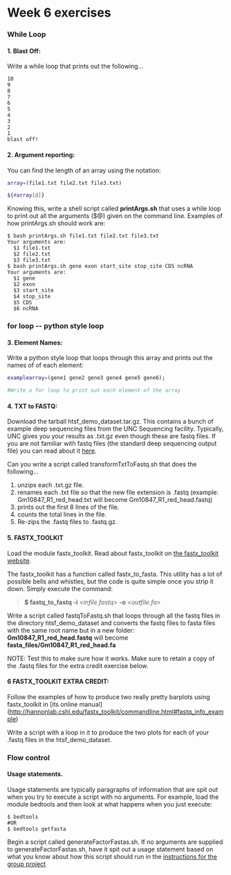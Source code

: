 
# Week 6 exercises


### While Loop
#### 1. Blast Off: 
Write a while loop that prints out the following...
```
10
9
8
7
6
5
4
3
2
1
blast off!
```

#### 2. Argument reporting: 
You can find the length of an array using the notation: 
```bash
array=(file1.txt file2.txt file3.txt)

${#array[@]}
```
Knowing this, write a shell script called **printArgs.sh** that uses a while loop to print out all the arguments ($@) given on the command line. Examples of how printArgs.sh should work are:

```
$ bash printArgs.sh file1.txt file2.txt file3.txt
Your arguments are:
  $1 file1.txt
  $2 file2.txt
  $3 file3.txt
$ bash printArgs.sh gene exon start_site stop_site CDS ncRNA
Your arguments are:
  $1 gene
  $2 exon
  $3 start_site
  $4 stop_site
  $5 CDS
  $6 ncRNA
```


### for loop -- python style loop
#### 3. Element Names: 
Write a python style loop that loops through this array and prints out the names of of each element:

```bash
examplearray=(gene1 gene2 gene3 gene4 gene5 gene6);

#Write a for loop to print out each element of the array
```

#### 4. TXT to FASTQ: 
Download the tarball htsf\_demo\_dataset.tar.gz. This contains a bunch of example deep sequencing files from the UNC Sequencing facility. Typically, UNC gives you your results as .txt.gz even though these are fastq files. If you are not familiar with fastq files (the standard deep sequencing output file) you can read about it [here](https://en.wikipedia.org/wiki/FASTQ_format).

Can you write a script called transformTxtToFastq.sh that does the following...
  1. unzips each .txt.gz file.
  2. renames each .txt file so that the new file extension is .fastq (example:  Gm10847\_R1\_red\_head.txt will become Gm10847\_R1\_red\_head.fastq)
  3. prints out the first 8 lines of the file.
  3. counts the total lines in the file.
  3. Re-zips the .fastq files to .fastq.gz.


#### 5. FASTX_TOOLKIT
Load the module fastx_toolkit. Read about fastx_toolkit on  [the fastx_toolkit website](http://hannonlab.cshl.edu/fastx_toolkit/commandline.html#fastq_statistics_usage).

The fastx\_toolkit has a function called fastx\_to\_fasta. This utility has a lot of possible bells and whistles, but the code is quite simple once you strip it down. Simply execute the command:


>**$ fastq_to_fastq -i** *\<infile.fastq\>* **-o** *\<outfile.fa\>*


Write a script called fastqToFastq.sh that loops through all the fastq files in the directory htsf\_demo\_dataset and converts the fastq files to fasta files with the same root name but in a new folder:   
**Gm10847\_R1\_red\_head.fastq** will become **fasta_files/Gm10847\_R1\_red\_head.fa**

NOTE: Test this to make sure how it works. Make sure to retain a copy of the .fastq files for the extra credit exercise below.


#### 6 FASTX_TOOLKIT EXTRA CREDIT:

Follow the examples of how to produce two really pretty barplots using fastx\_toolkit in [its online manual] (http://hannonlab.cshl.edu/fastx_toolkit/commandline.html#fastq_info_example)

Write a script with a loop in it to produce the two plots for each of your .fastq files in the htsf\_demo\_dataset.


### Flow control

#### Usage statements.
Usage statements are typically paragraphs of information that are spit out when you try to execute a script with no arguments. 
For example, load the module bedtools and then look at what happens when you just execute:

```
$ bedtools 
#OR
$ bedtools getfasta
```

Begin a script called generateFactorFastas.sh. If no arguments are supplied to generateFactorFastas.sh, have it spit out a usage statement based on what you know about how this script should run in the [instructions for the group project](http://github.com/erinosb/bash_workshop_project/blob/master/instructions.md)

